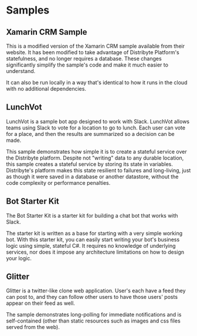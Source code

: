 # Samples


## Xamarin CRM Sample
This is a modified version of the Xamarin CRM sample available from their website. It has been modified to take advantage of Distribyte Platform's statefulness, and no longer requires a database.
These changes significantly simplify the sample's code and make it much easier to understand.

It can also be run locally in a way that's identical to how it runs in the cloud with no additional dependencies.

## LunchVot 
LunchVot is a sample bot app designed to work with Slack. LunchVot allows teams using Slack to vote for a location to go to lunch. Each user can vote for a place, and then the results are summarized so a decision can be made.

This sample demonstrates how simple it is to create a stateful service over the Distribyte platform. Despite not "writing" data to any durable location, this sample creates a stateful service by storing its state in variables. Distribyte's platform makes this state resilient to failures and long-living, just as though it were saved in a database or another datastore, without the code complexity or performance penalties.

## Bot Starter Kit
The Bot Starter Kit is a starter kit for building a chat bot that works with Slack. 

The starter kit is written as a base for starting with a very simple working bot. With this starter kit, you can easily start writing your bot's business logic using simple, stateful C#. It requires no knowledge of underlying services, nor does it impose any architecture limitations on how to design your logic.

## Glitter 
Glitter is a twitter-like clone web application. User's each have a feed they can post to, and they can follow other users to have those users' posts appear on their feed as well.

The sample demonstrates long-polling for immediate notifications and is self-contained (other than static resources such as images and css files served from the web).
